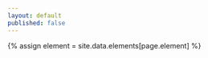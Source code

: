 ```yaml
---
layout: default
published: false
---
```


<!-- page specific stylesheet needs to be inline to the page so ajax injects it. -->
<link rel="stylesheet" href="/css/elementpage.css">

{% assign element = site.data.elements[page.element] %}

<doc-page></doc-page>

<script>
  (function() {
    var elementDoc = {{element | jsonify}};
    document.addEventListener('polymer-ready', function() {
      document.querySelector('doc-page').data = elementDoc;
    });
  })();
</script>
